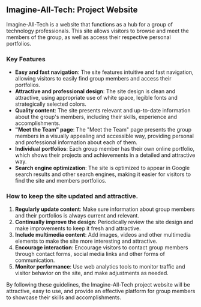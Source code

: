## Imagine-All-Tech: Project Website

Imagine-All-Tech is a website that functions as a hub for a group of technology professionals. This site allows visitors to browse and meet the members of the group, as well as access their respective personal portfolios.

### Key Features

- **Easy and fast navigation**: The site features intuitive and fast navigation, allowing visitors to easily find group members and access their portfolios.
- **Attractive and professional design**: The site design is clean and attractive, using appropriate use of white space, legible fonts and strategically selected colors.
- **Quality content**: The site presents relevant and up-to-date information about the group's members, including their skills, experience and accomplishments.
- **"Meet the Team" page**: The "Meet the Team" page presents the group members in a visually appealing and accessible way, providing personal and professional information about each of them.
- **Individual portfolios**: Each group member has their own online portfolio, which shows their projects and achievements in a detailed and attractive way.
- **Search engine optimization**: The site is optimized to appear in Google search results and other search engines, making it easier for visitors to find the site and members portfolios.

### How to keep the site updated and attractive.

1. **Regularly update content**: Make sure information about group members and their portfolios is always current and relevant.
2. **Continually improve the design**: Periodically review the site design and make improvements to keep it fresh and attractive.
3. **Include multimedia content**: Add images, videos and other multimedia elements to make the site more interesting and attractive.
4. **Encourage interaction**: Encourage visitors to contact group members through contact forms, social media links and other forms of communication.
5. **Monitor performance**: Use web analytics tools to monitor traffic and visitor behavior on the site, and make adjustments as needed.

By following these guidelines, the Imagine-All-Tech project website will be attractive, easy to use, and provide an effective platform for group members to showcase their skills and accomplishments.
